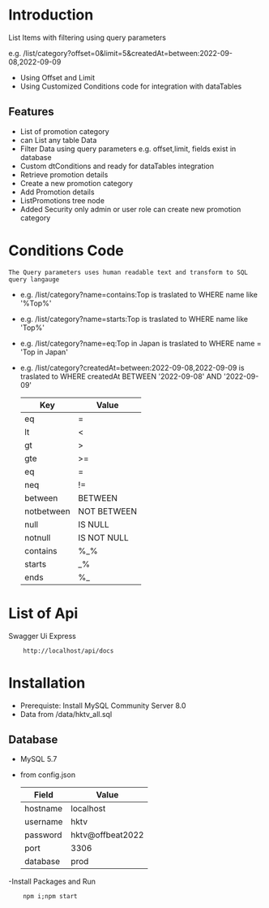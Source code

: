  # Introduction

List Items with filtering using query parameters 

e.g. /list/category?offset=0&limit=5&createdAt=between:2022-09-08,2022-09-09
- Using Offset and Limit 
- Using Customized Conditions code for integration with dataTables 

## Features
- List of promotion category
 - can List any table Data
 - Filter Data using query parameters e.g. offset,limit, fields exist in database
 - Custom dtConditions and ready for dataTables integration
- Retrieve promotion details
- Create a new promotion category
- Add Promotion details
- ListPromotions tree node
- Added Security only admin or user role can create new promotion category



# Conditions Code
    
    The Query parameters uses human readable text and transform to SQL query langauge
    
-  e.g. /list/category?name=contains:Top is traslated to WHERE name like '%Top%'
-  e.g. /list/category?name=starts:Top is traslated to WHERE name like 'Top%'
-  e.g. /list/category?name=eq:Top in Japan is traslated to WHERE name = 'Top in Japan'
-  e.g. /list/category?createdAt=between:2022-09-08,2022-09-09 is traslated to WHERE createdAt BETWEEN '2022-09-08' AND '2022-09-09'


    | Key | Value |
    | ------ | ------ |
    | eq | = | 
    | lt | <|
    | gt | >|
    | gte | >=|
    | eq | =|
    | neq | !=|
    | between | BETWEEN|
    | notbetween | NOT BETWEEN|
    | null | IS NULL|
    | notnull | IS NOT NULL|
    | contains | %_%|
    | starts | _%|
    | ends | %_|
    

# List of Api
Swagger Ui Express 

```
    http://localhost/api/docs
```
    
# Installation

- Prerequiste: Install MySQL Community Server 8.0
- Data from /data/hktv_all.sql 
    
## Database
- MySQL 5.7
- from config.json

    | Field | Value |
    | ------ | ------ |
    | hostname | localhost | 
    | username | hktv | 
    | password | hktv@offbeat2022 | 
    | port | 3306 | 
    | database | prod | 

-Install Packages and Run 

```
    npm i;npm start 
```